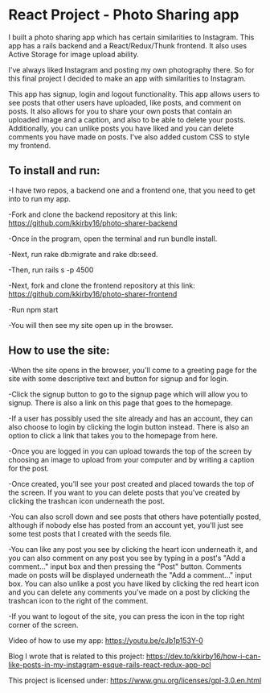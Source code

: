 # React Project - Photo Sharing app

I built a photo sharing app which has certain similarities to Instagram. This app has a rails backend and a React/Redux/Thunk frontend. It also uses Active Storage for image upload ability.

I've always liked Instagram and posting my own photography there. So for this final project I decided to make an app with similarities to Instagram.

This app has signup, login and logout functionality. This app allows users to see posts that other users have uploaded, like posts, and comment on posts. It also allows for you to share your own posts that contain an uploaded image and a caption, and also to be able to delete your posts. Additionally, you can unlike posts you have liked and you can delete comments you have made on posts. I've also added custom CSS to style my frontend.

## To install and run:

-I have two repos, a backend one and a frontend one, that you need to get into to run my app.

-Fork and clone the backend repository at this link: https://github.com/kkirby16/photo-sharer-backend

-Once in the program, open the terminal and run bundle install.

-Next, run rake db:migrate and rake db:seed.

-Then, run rails s -p 4500

-Next, fork and clone the frontend repository at this link: https://github.com/kkirby16/photo-sharer-frontend

-Run npm start

-You will then see my site open up in the browser.

## How to use the site:

-When the site opens in the browser, you'll come to a greeting page for the site with some descriptive text and button for signup and for login.

-Click the signup button to go to the signup page which will allow you to signup. There is also a link on this page that goes to the homepage.

-If a user has possibly used the site already and has an account, they can also choose to login by clicking the login button instead. There is also an option to click a link that takes you to the homepage from here.

-Once you are logged in you can upload towards the top of the screen by choosing an image to upload from your computer and by writing a caption for the post.

-Once created, you'll see your post created and placed towards the top of the screen. If you want to you can delete posts that you've created by clicking the trashcan icon underneath the post.

-You can also scroll down and see posts that others have potentially posted, although if nobody else has posted from an account yet, you'll just see some test posts that I created with the seeds file.

-You can like any post you see by clicking the heart icon underneath it, and you can also comment on any post you see by typing in a post's "Add a comment..." input box and then pressing the "Post" button. Comments made on posts will be displayed underneath the "Add a comment..." input box. You can also unlike a post you have liked by clicking the red heart icon and you can delete any comments you've made on a post by clicking the trashcan icon to the right of the comment.

-If you want to logout of the site, you can press the icon in the top right corner of the screen.

Video of how to use my app: https://youtu.be/cJb1p153Y-0

Blog I wrote that is related to this project: https://dev.to/kkirby16/how-i-can-like-posts-in-my-instagram-esque-rails-react-redux-app-pcl

This project is licensed under: https://www.gnu.org/licenses/gpl-3.0.en.html
